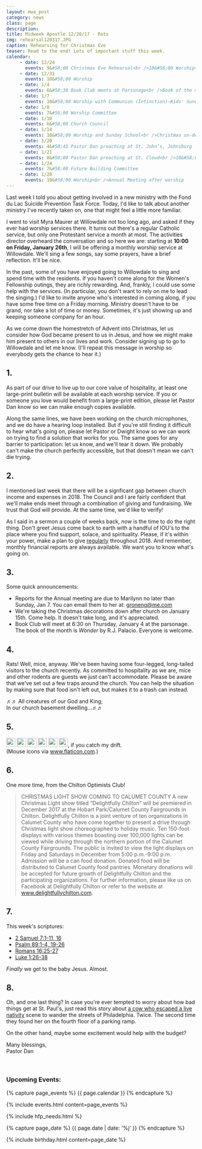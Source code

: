 ```yaml
---
layout: mwa_post
category: news
class: page
description:
title: Midweek Apostle 12/20/17 - Rats
img: rehearsal120317.JPG
caption: Rehearsing for Christmas Eve
teaser: Read to the end! Lots of important stuff this week.
calendar: 
     - date: 12/24
       events: 9&#58;00 Christmas Eve Rehearsal<br />10&#58;00 Worship<br />Last Sunday in Advent<br />7&#58;00 Christmas Eve Service
     - date: 12/31
       events: 10&#58;00 Worship
     - date: 1/4
       events: 6&#58;30 Book Club meets at Parsonage<br />Book of the month&#58; <em>Wonder</em> by R.J. Palacio
     - date: 1/7
       events: 10&#58;00 Worship with Communion (Intinction)—Kids' Sunday<br />Epiphany Sunday<br />Annual Reports due to Marilyn Groneng <a href="mailto:groneng@me.com">groneng@me.com</a>
     - date: 1/8
       events: 7&#58;00 Worship Committee
     - date: 1/10
       events: 6&#58;00 Church Council
     - date: 1/14
       events: 10&#58;00 Worship and Sunday School<br />Christmas un-decorating after worship
     - date: 1/20
       events: 4&#58;45 Pastor Dan preaching at St. John’s, Johnsburg
     - date: 1/21
       events: 8&#58;00 Pastor Dan preaching at St. Cloud<br />10&#58;00 Worship with Communion (Table)<br />Noisy Sunday!<br />Father Gary preaching<br />Potluck after worship
     - date: 1/24
       events: 7&#58;00 Future Building Committee
     - date: 1/28
       events: 10&#58;00 Worship<br />Annual Meeting after worship
---
```


Last week I told you about getting involved in a new ministry with the Fond du Lac Suicide Prevention Task Force. Today, I'd like to talk about another ministry I've recently taken on, one that might feel a little more familiar.

I went to visit Myra Maurer at Willowdale not too long ago, and asked if they ever had worship services there. It turns out there's a regular Catholic service, but only one Protestant service a month at most. The activities director overheard the conversation and so here we are: starting at <strong>10:00 on Friday, January 26th</strong>, I will be offering a monthly worship service at Willowdale. We'll sing a few songs, say some prayers, have a brief reflection. It'll be nice.

In the past, some of you have enjoyed going to Willowdale to sing and spend time with the residents. If you haven't come along for the Women's Fellowship outings, they are richly rewarding. And, frankly, I could use some help with the services. (In particular, you don't want to rely on me to lead the singing.) I'd like to invite anyone who's interested in coming along, if you have some free time on a Friday morning. Ministry doesn't have to be grand, nor take a lot of time or money. Sometimes, it's just showing up and keeping someone company for an hour.

As we come down the homestretch of Advent into Christmas, let us consider how God became present to us in Jesus, and how we might make him present to others in our lives and work. Consider signing up to go to Willowdale and let me know. (I'll repeat this message in worship so everybody gets the chance to hear it.)

<!--more-->

## 1.

As part of our drive to live up to our core value of hospitality, at least one large-print bulletin will be available at each worship service. If you or someone you love would benefit from a large-print edition, please let Pastor Dan know so we can make enough copies available. 

Along the same lines, we have been working on the church microphones, and we do have a hearing loop installed. But if you're still finding it difficult to hear what's going on, please let Pastor or Dwight know so we can work on trying to find a solution that works for you. The same goes for any barrier to participation: let us know, and we'll tear it down. We probably can't make the church perfectly accessible, but that doesn't mean we can't die trying.

## 2.

I mentioned last week that there will be a signficant gap between church income and expenses in 2018. The Council and I are fairly confident that we'll make ends meet through a combination of giving and fundraising. We trust that God will provide. At the same time, we'd like to verify!

As I said in a sermon a couple of weeks back, <em>now</em> is the time to do the right thing. Don't greet Jesus come back to earth with a handful of IOU's to the place where you find support, solace, and spirituality. Please, if it's within your power, make a plan to give <u>regularly</u> throughout 2018. And remember, monthly financial reports are always available. We want you to know what's going on.

## 3.

Some quick announcements:

<ul>
  <li>Reports for the Annual meeting are due to Marilynn no later than Sunday, Jan 7. You can email them to her at: <a href="mailto:groneng@me.com">groneng@me.com</a></li>
  <li>We're taking the Christmas decorations down after church on January 15th. Come help. It doesn't take long, and it's appreciated.</li>
  <li>Book Club will meet at 6:30 on Thursday, January 4 at the parsonage. The book of the month is <em>Wonder</em> by R.J. Palacio. Everyone is welcome.</li>
</ul>

## 4.

Rats! Well, mice, anyway. We've been having some four-legged, long-tailed visitors to the church recently. As committed to hospitality as we are, mice and other rodents are guests we just can't accommodate. Please be aware that we've set out a few traps around the church. You can help the situation by making sure that food isn't left out, but makes it to a trash can instead.

&#9836;&#9836; All creatures of our God and King;<br />
In our church basement dwelling...&#9836;&#9836;

## 5.

<img src="http://stpaulsmalone.org/img/news/mouse.jpg" width="24px">
<img src="http://stpaulsmalone.org/img/news/mouse.jpg" width="24px">
<img src="http://stpaulsmalone.org/img/news/mouse.jpg" width="24px">
<img src="http://stpaulsmalone.org/img/news/mouse.jpg" width="24px">
<img src="http://stpaulsmalone.org/img/news/mouse.jpg" width="24px">
<img src="http://stpaulsmalone.org/img/news/mouse.jpg" width="24px">, if you catch my drift.<br />(Mouse icons via <a href="https://www.flaticon.com/" title="Flaticon">www.flaticon.com</a>.)

## 6.

One more time, from the Chilton Optimists Club!
<blockquote>
CHRISTMAS LIGHT SHOW COMING TO CALUMET COUNTY
A new Christmas Light show titled “Delightfully Chilton” will be premiered in December 2017 at the Hobart Park/Calumet County Fairgrounds in Chilton. Delightfully Chilton is a joint venture of ten organizations in Calumet County who have come together to present a drive through Christmas light show choreographed to holiday music. Ten 150-foot displays with various themes boasting over 100,000 lights can be viewed while driving through the northern portion of the Calumet County Fairgrounds. The public is invited to view the light displays on Friday and Saturdays in December from 5:00 p.m.-9:00 p.m. Admission will be a can food donation. Donated food will be distributed to Calumet County food pantries. Monetary donations will be accepted for future growth of Delightfully Chilton and the participating organizations. For further information, please like us on Facebook at Delightfully Chilton or refer to the website at <a href="http://www.delightfullychilton.com">www.delightfullychilton.com</a>.
</blockquote>

## 7.

This week's scriptures:

<ul>
  <li><a href="http://bible.oremus.org/?ql=380797868">2 Samuel 7:1-11, 16</a></li>
  <li><a href="http://bible.oremus.org/?ql=380797868">Psalm 89:1-4, 19-26</a></li>
  <li><a href="http://bible.oremus.org/?ql=380797868">Romans 16:25-27</a></li>
  <li><a href="http://bible.oremus.org/?ql=380797868">Luke 1:26-38</a></li>
</ul>

<em>Finally</em> we get to the baby Jesus. Almost.

## 8.

Oh, and one last thing? In case you're ever tempted to worry about how bad things get at St. Paul's, just read this story about <a href="http://time.com/5067713/cow-philadelphia-nativity-scene/">a cow who escaped a live nativity</a> scene to wander the streets of Philadelphia. Twice. The second time they found her on the fourth floor of a parking ramp.

On the other hand, maybe some excitement would help with the budget?

<div class="blessings">Many blessings,<br />
Pastor Dan</div>
<br />
<br />
<div class="after-box">

<h3>Upcoming Events:</h3>
{% capture page_events %}
{{ page.calendar }}
{% endcapture %}

{% include events.html content=page_events %}

{% include hfp_needs.html %}

{% capture page_date %}
{{ page.date | date: '%j' }}
{% endcapture %}

{% include birthday.html content=page_date %}

